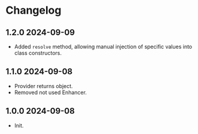 # Changelog

## 1.2.0 2024-09-09

- Added `resolve` method, allowing manual injection of specific values into class constructors.

## 1.1.0 2024-09-08

- Provider returns object.
- Removed not used Enhancer.

## 1.0.0 2024-09-08

- Init.
